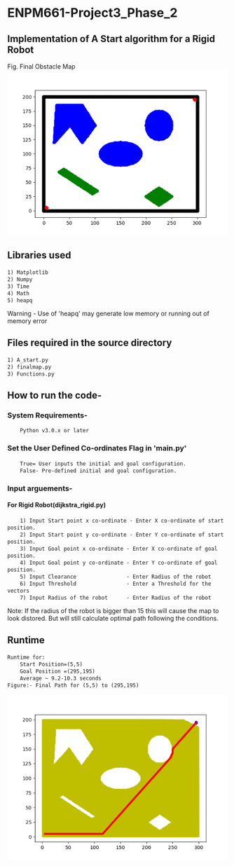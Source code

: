 # ENPM661-Project3_Phase_2
## Implementation of A Start algorithm for a Rigid Robot
Fig. Final Obstacle Map
    ![alt text](https://github.com/AkshayKurhade/ENPM661-Project2-Dijkstra/blob/master/OldAlgo/map.png "Map Title Text 1")
## Libraries used
    1) Matplotlib
    2) Numpy
    3) Time
    4) Math
    5) heapq
 Warning - Use of 'heapq' may generate low memory or running out of memory error
## Files required in the source directory
    1) A_start.py
    2) finalmap.py
    3) Functions.py
## How to run the code-
 ### System Requirements-
        Python v3.0.x or later
 ### Set the User Defined Co-ordinates Flag in 'main.py'
        True= User inputs the initial and goal configuration.
        False- Pre-defined initial and goal configuration.
 ### Input arguements-
 #### For Rigid Robot(dijkstra_rigid.py)
        1) Input Start point x co-ordinate - Enter X co-ordinate of start position.
        2) Input Start point y co-ordinate - Enter Y co-ordinate of start position.
        3) Input Goal point x co-ordinate - Enter X co-ordinate of goal position.
        4) Input Goal point y co-ordinate - Enter Y co-ordinate of goal position.
        5) Input Clearance                - Enter Radius of the robot
        6) Input Threshold                - Enter a Threshold for the vectors   
        7) Input Radius of the robot      - Enter Radius of the robot
        
Note: If the radius of the robot is bigger than 15 this will cause the map to look distored. But will still calculate optimal path following the conditions.
 ## Runtime
    Runtime for:
        Start Position=(5,5)
        Goal Position =(295,195)
        Average ~ 9.2-10.3 seconds
    Figure:- Final Path for (5,5) to (295,195)
    
   ![alt text](https://github.com/AkshayKurhade/ENPM661-Project2-Dijkstra/blob/master/OldAlgo/path_point.png "Map Title Text 1")
   
